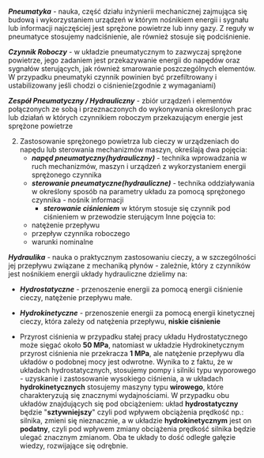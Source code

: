 ***Pneumatyka*** - nauka, część działu inżynierii mechanicznej zajmująca się budową i wykorzystaniem urządzeń w którym nośnikiem energii i sygnału lub informacji najczęściej jest sprężone powietrze lub inny gazy. Z reguły w pneumatyce stosujemy nadciśnienie, ale również stosuje się podciśnienie.

***Czynnik Roboczy*** - w układzie pneumatycznym to zazwyczaj sprężone powietrze, jego zadaniem jest przekazywanie energii do napędów oraz sygnałów sterujących, jak również smarowanie poszczególnych elementów. W przypadku pneumatyki czynnik powinien być przefiltrowany i ustabilizowany jeśli chodzi o ciśnienie(zgodnie z wymaganiami)

***Zespół Pneumatyczny / Hydrauliczny*** - zbiór urządzeń i elementów połączonych ze sobą i przeznaczonych do wykonywania określonych prac lub działań w których czynnikiem roboczym przekazującym energie jest sprężone powietrze

2. Zastosowanie sprężonego powietrza lub cieczy w urządzeniach do napędu lub sterowania mechanizmów maszyn, określają dwa pojęcia:
	- ***napęd pneumatyczny(hydrauliczny)*** - technika wprowadzania w ruch mechanizmów, maszyn i urządzeń z wykorzystaniem energii sprężonego czynnika
	- ***sterowanie pneumatyczne(hydrauliczne)*** - technika oddziaływania w określony sposób na parametry układu za pomocą sprężonego czynnika - nośnik informacji
		- ***sterowanie ciśnieniem*** w którym stosuje się czynnik pod ciśnieniem w przewodzie sterującym
	Inne pojęcia to:
	- natężenie przepływu
	- przepływ czynnika roboczego 
	- warunki nominalne

***Hydraulika*** - nauka o praktycznym zastosowaniu cieczy, a w szczególności jej przepływu związane z mechaniką płynów - zależnie, który z czynników jest nośnikiem energii układy hydrauliczne dzielimy na:
- ***Hydrostatyczne*** - przenoszenie energii za pomocą energii ciśnienie cieczy, natężenie przepływu małe. 

- ***Hydrokinetyczne*** - przenoszenie energii za pomocą energii kinetycznej cieczy, która zależy od natężenia przepływu, **niskie ciśnienie**

- Przyrost ciśnienia w przypadku stałej pracy układu Hydrostatycznego może sięgać około **50 MPa**, natomiast w układzie Hydrokinetycznym przyrost ciśnienia nie przekracza **1 MPa**, ale natężenie przepływu dla układów o podobnej mocy jest odwrotne. Wynika to z faktu, że w układach hydrostatycznych, stosujemy pompy i silniki typu wyporowego - uzyskanie i zastosowanie wysokiego ciśnienia, a w układach **hydrokinetycznych** stosujemy maszyny typu **wirowego**, które charakteryzują się znacznymi wydajnościami. W przypadku obu układów znajdujących się pod obciążeniem: układ **hydrostatyczny** będzie "**sztywniejszy**" czyli pod wpływem obciążenia prędkość np.: silnika, zmieni się nieznacznie, a w układzie **hydrokinetycznym** jest on **podatny**, czyli pod wpływem zmiany obciążenia prędkość silnika będzie ulegać znacznym zmianom. Oba te układy to dość odległe gałęzie wiedzy, rozwijające się odrębnie.